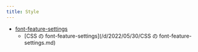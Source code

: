 ```yaml
---
title: Style
---
```



- [font-feature-settings](/n/PGM/CSS/Style/font-feature-settings/index.md)
    - [CSS の font-feature-settings](/d/2022/05/30/CSS の font-feature-settings.md)




